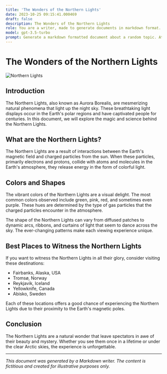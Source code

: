 ```yaml
---
title: 'The Wonders of the Northern Lights'
date: 2023-10-25 09:15:41.000469
draft: false
description: The Wonders of the Northern Lights
role: You are a writer, made to generate documents in markdown format. It is very important that all of the documents you generate are in valid markdown format.
model: gpt-3.5-turbo
prompt: Generate a markdown formatted document about a random topic. At the bottom, include a disclaimer explaining that the document was generated by you. The first line of the document should be the title. Make sure that the entire document is in proper markdown format, using a mix of various tags to make the document visually appealing.
---
```


# The Wonders of the Northern Lights

![Northern Lights](https://images.pexels.com/photos/2587471/pexels-photo-2587471.jpeg)

## Introduction

The Northern Lights, also known as Aurora Borealis, are mesmerizing natural phenomena that light up the night sky. These breathtaking light displays occur in the Earth's polar regions and have captivated people for centuries. In this document, we will explore the magic and science behind the Northern Lights.

## What are the Northern Lights?

The Northern Lights are a result of interactions between the Earth's magnetic field and charged particles from the sun. When these particles, primarily electrons and protons, collide with atoms and molecules in the Earth's atmosphere, they release energy in the form of colorful light.

## Colors and Shapes

The vibrant colors of the Northern Lights are a visual delight. The most common colors observed include green, pink, red, and sometimes even purple. These hues are determined by the type of gas particles that the charged particles encounter in the atmosphere.

The shape of the Northern Lights can vary from diffused patches to dynamic arcs, ribbons, and curtains of light that seem to dance across the sky. The ever-changing patterns make each viewing experience unique.

## Best Places to Witness the Northern Lights

If you want to witness the Northern Lights in all their glory, consider visiting these destinations:

- Fairbanks, Alaska, USA
- Tromsø, Norway
- Reykjavik, Iceland
- Yellowknife, Canada
- Abisko, Sweden

Each of these locations offers a good chance of experiencing the Northern Lights due to their proximity to the Earth's magnetic poles.

## Conclusion

The Northern Lights are a natural wonder that leave spectators in awe of their beauty and mystery. Whether you see them once in a lifetime or under the clear Arctic skies, the experience is unforgettable.

---

*This document was generated by a Markdown writer. The content is fictitious and created for illustrative purposes only.*